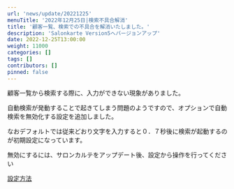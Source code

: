 ```yaml
---
url: 'news/update/20221225'
menuTitle: '2022年12月25日|検索不具合解消'
title: '顧客一覧、検索での不具合を解消いたしました。'
description: 'Salonkarte Version5へバージョンアップ'
date: 2022-12-25T13:00:00
weight: 11000
categories: []
tags: []
contributors: []
pinned: false
---
```


顧客一覧から検索する際に、入力ができない現象がありました。

自動検索が発動することで起きてしまう問題のようですので、オプションで自動検索を無効化する設定を追加しました。

なおデフォルトでは従来どおり文字を入力すると０．７秒後に検索が起動するのが初期設定になっています。

無効にするには、サロンカルテをアップデート後、設定から操作を行ってください

[設定方法](guide.pdf)
